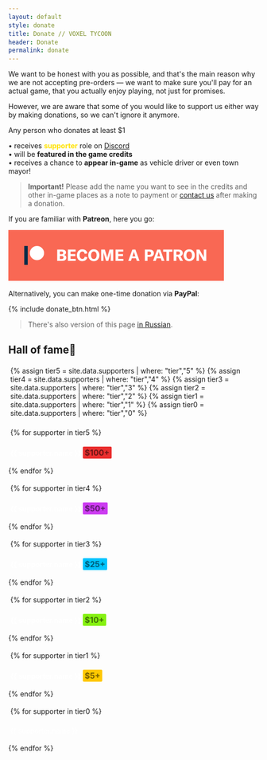 ```yaml
---
layout: default
style: donate
title: Donate // VOXEL TYCOON
header: Donate
permalink: donate
---
```

We want to be honest with you as possible, and that's the main reason why we are not accepting pre-orders — we want to make sure you'll pay for an actual game, that you actually enjoy playing, not just for promises.

However, we are aware that some of you would like to support us either way by making donations, so we can't ignore it anymore.

Any person who donates at least <span class="money">$1</span>

• receives <span style="color: #ffe200; font-weight: bold">supporter</span> role on [Discord](//discord.gg/64KPWd5)<br>
• will be **featured in the game credits**<br>
• receives a chance to **appear in-game** as vehicle driver or even town mayor!

> **Important!** Please add the name you want to see in the credits and other in-game places as a note to payment or [contact us](mailto:dev@voxeltycoon.xyz) after making a donation.

If you are familiar with **Patreon**, here you go:

<a class="patreon" href="https://www.patreon.com/bePatron?u=7655118">
    <img src="/become_a_patron_button.png">
</a>

Alternatively, you can make one-time donation via **PayPal**:

{% include donate_btn.html %}

> There's also version of this page [in Russian](/donate_ru).

<style>
.supporters {
    text-align: left;
}
.supporters p {
    padding: 4px;
}
.supporters .tag {
    border-radius: 2px;
    font-size: 1rem;
    padding: 2px 4px;
    font-weight: bold;
}
.supporters .tag.tier5 {
    background: #ea2e2e;
    color: #0008;
}
.supporters .tag.tier4 {
    background: #cc3bf1;
    color: #0008;
}
.supporters .tag.tier3 {
    background: #00c4ff;
    color: #0008;
}
.supporters .tag.tier2 {
    background: #85f10f;
    color: #0008;
}
.supporters .tag.tier1 {
    background: #ffc800;
    color: #0008;
}
</style>

<div class="supporters">

<h2>Hall of fame💜</h2>

{% assign tier5 = site.data.supporters | where: "tier","5" %}
{% assign tier4 = site.data.supporters | where: "tier","4" %}
{% assign tier3 = site.data.supporters | where: "tier","3" %}
{% assign tier2 = site.data.supporters | where: "tier","2" %}
{% assign tier1 = site.data.supporters | where: "tier","1" %}
{% assign tier0 = site.data.supporters | where: "tier","0" %}

{% for supporter in tier5 %}
<p style="color: #fff; font-weight: bold;">
    {{ supporter.name }} <span class="tag tier5">$100+</span>
</p>
{% endfor %}

{% for supporter in tier4 %}
<p style="color: #fff; font-weight: bold;">
    {{ supporter.name }} <span class="tag tier4">$50+</span>
</p>
{% endfor %}

{% for supporter in tier3 %}
<p style="color: #fff; font-weight: bold;">
    {{ supporter.name }} <span class="tag tier3">$25+</span>
</p>
{% endfor %}

{% for supporter in tier2 %}
<p style="color: #fff; font-weight: bold;">
    {{ supporter.name }} <span class="tag tier2">$10+</span>
</p>
{% endfor %}

{% for supporter in tier1 %}
<p style="color: #fff; font-weight: bold;">
    {{ supporter.name }} <span class="tag tier1">$5+</span>
</p>
{% endfor %}

{% for supporter in tier0 %}
<p style="color: #fff; font-weight: normal;">
    {{ supporter.name }}
</p>
{% endfor %}

</div>